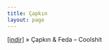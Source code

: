 ```yaml
---
title: Çapkın
layout: page
---
```


<a href="https://cloud.mail.ru/public/45763f51d500/Capk%C4%B1n%20%26%20Feda%20-%20Coolshit" target="_blank">[indir]</a>  »  Çapkın & Feda &#8211; Coolshit